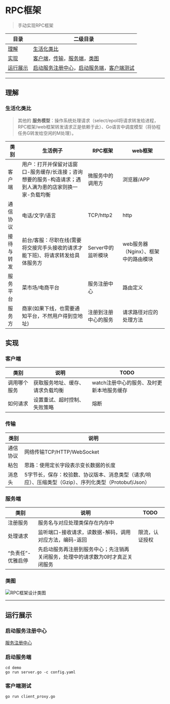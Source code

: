 # RPC框架
> 手动实现RPC框架

目录 |二级目录
---|---
[理解](#理解) |[生活化类比](#生活化类比)
[实现](#实现) |[客户端](#客户端)，[传输](#传输)，[服务端](#服务端)，[类图](#类图)
[运行展示](#运行展示) |[启动服务注册中心](#启动服务注册中心)，[启动服务端](#启动服务端)，[客户端测试](#客户端测试)

***

## 理解
### 生活化类比
> 其他的 **服务模型**：操作系统处理请求（select/epoll将请求转发给进程，RPC框架/web框架转发请求正是依赖于此）、Go语言中调度模型（将协程任务G转发给空闲的M处理）。

类别|生活例子|RPC框架|web框架
---|---|---|---
客户端 |用户：打开并保留对话窗口-服务缓存/长连接；咨询想要的服务-构造请求；遇到人满为患的店家则换一家-负载均衡|微服务中的调用方 |浏览器/APP
通信协议 |电话/文字/语言 |TCP/http2 |http
接待与转发 |前台/客服：尽职在线(需要将交接完手头接收的请求才能下班)、将请求转发给具体服务方 |Server中的监听模块 |web服务器（Nginx）、框架中的路由模块
服务平台 |菜市场/电商平台 |服务注册中心 |路由定义
服务方 |商家(如果下线，也需要通知平台，不然用户得到空地址) |注册到注册中心的服务 |请求路径对应的处理方法

## 实现
### 客户端
类别|说明|TODO
---|---|---
调用哪个服务 |获取服务地址、缓存、请求负载均衡 |watch注册中心的服务、及时更新本地服务缓存
如何请求 |设置重试、超时控制、失败策略 |熔断

### 传输
类别|说明
---|---
通信协议 |网络传输TCP/HTTP/WebSocket
粘包 |思路：使用定长字段表示变长数据的长度
消息头 |5字节长，保存：校验数、协议版本、消息类型（请求/响应）、压缩类型（Gzip）、序列化类型（Protobuf/Json）

### 服务端
类别|说明|TODO
---|---|---
注册服务 |服务名与对应处理类保存在内存中 |	
处理请求 |监听端口-接收请求，读数据-解码，调用对应方法，编码-返回 |限流，认证授权
“负责任”-优雅启停 |先启动服务再注册到服务中心；先注销再关闭服务，处理中的请求数为0时才真正关闭服务	

### 类图
![RPC框架设计类图](https://i.imgtg.com/2023/05/27/OoNSag.jpg)

***

## 运行展示
### 启动服务注册中心
[服务注册中心](https://github.com/dingqing/registry)
### 启动服务端
```
cd demo
go run server.go -c config.yaml
```
### 客户端测试
```
go run client_proxy.go
```
